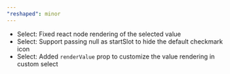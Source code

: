 ```yaml
---
"reshaped": minor
---
```


- Select: Fixed react node rendering of the selected value
- Select: Support passing null as startSlot to hide the default checkmark icon
- Select: Added `renderValue` prop to customize the value rendering in custom select
